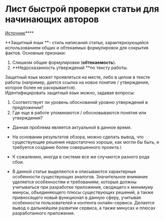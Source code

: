 # Лист быстрой проверки статьи для начинающих авторов

[Источник](https://stepik.org/course/10524/)****

**Защитный язык **- стиль написания статьи, характеризующийся использованием общих и обтекаемых формулировок для сокрытия фактов. Основные признаки:

1. Слишком общие формулировки (**обтекаемость**).
2. **Недосказанность утверждений **по тексту работы.

Защитный язык может проявляться на месте, либо в целом в тексте работы (например, дается ссылка на новое понятие / утверждение, которое более не раскрывается).\
Идентифицировать защитный язык можно, задавая вопросы:

1. Соответствует ли уровень обоснований уровню утверждений в предложении?
2. Где еще в работе упоминаются / обосновываются понятия или утверждения?

* Данная проблема является актуальной в данное время.
* На основании результатов обзора, можно сделать вывод, что существующие решения недостаточно хороши, как могли бы быть, и требуется создание более совершенного проекта.\

* К сожалению, иногда в системе все же случаются разного рода сбои.
* В данной статье выделяются и описываются характерные особенности существующих аналогов. Значительное внимание уделяется особенностям и требованиям, которые должны учитываться при разработке приложения, сводящего к минимуму минусы, объединяющего плюсы существующих решений, а также привносящего новый функционал в данную сферу, учитывая особенности пользователей и контента онлайн-сервиса. Делается вывод о дальнейшем развитии сервиса, а также минусах и плюсах разработанного приложения.
